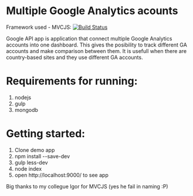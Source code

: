Multiple Google Analytics acounts
=====
Framework used - MVCJS:
[![Build Status](https://api.travis-ci.org/igorzg/node-mvc.svg?branch=master)](https://travis-ci.org/igorzg/node-mvc)

Google API app is application that connect multiple Google Analytics accounts into one dashboard.
This gives the posibility to track different GA accounts and make comparison between them.
It is usefull when there are country-based sites and they use different GA accounts.

Requirements for running:
====
1. nodejs
2. gulp
3. mongodb

Getting started:
====
1. Clone demo app
2. npm install --save-dev
3. gulp less-dev
4. node index
5. open http://localhost:9000/ to see app


Big thanks to my collegue Igor for MVCJS (yes he fail in naming :P)
